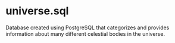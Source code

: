# universe.sql
Database created using PostgreSQL that categorizes and provides information about many different celestial bodies in the universe.
